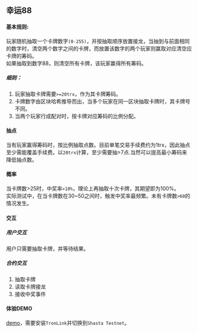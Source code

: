 ## 幸运88
#### 基本规则:
玩家随机抽取一个卡牌数字`(0-255)`，并按抽取顺序放置接龙，当抽到与前面相同的数字时，清空两个数字之间的卡牌，而放置该数字的两个玩家则赢取对应清空应卡牌的筹码。  
如果抽取到数字88，则清空所有卡牌，该玩家赢得所有筹码。

##### 细则：
1. 玩家抽取卡牌需要`>=20trx`，作为其卡牌筹码。
2. 卡牌数字由区块哈希推导而出，当多个玩家在同一区块抽取卡牌时，其卡牌号不同。
3. 当两个玩家行成配对时，按卡牌对应筹码的比例分配。

#### 抽点
当有玩家赢得筹码时，按比例抽取点数。目前单笔交易手续费约为1trx，因此抽点至少需能覆盖手续费。以`20trx`计算，至少需要抽>7点.当然可以提高最小筹码来降低抽点数。

#### 概率
当卡牌数>25时，中奖率`>10%`，理论上再抽取十次卡牌，其期望即为100%。  
实际测试中，在当卡牌数在30~50之间时，触发中奖率最频繁。未有卡牌数`>60`的情况发生。

#### 交互
##### 用户交互
用户只需要抽取卡牌，并等待结果。
##### 合约交互
1. 抽取卡牌
2. 读取卡牌接龙
3. 接收中奖事件

#### 体验DEMO
[demo][demo]，需要安装`TronLink`并切换到`Shasta Testnet`。

[demo]: index.html
